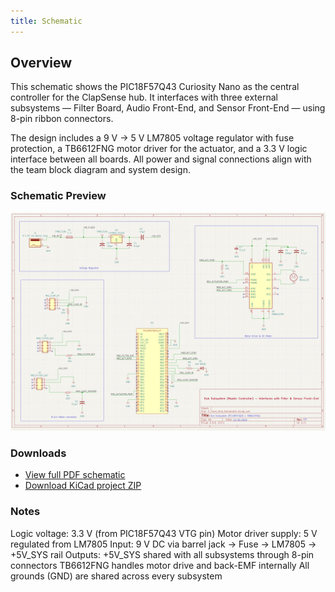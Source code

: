 ```yaml
---
title: Schematic
---
```


## Overview

This schematic shows the PIC18F57Q43 Curiosity Nano as the central controller for the ClapSense hub. It interfaces with three external subsystems — Filter Board, Audio Front-End, and Sensor Front-End — using 8-pin ribbon connectors.

The design includes a 9 V → 5 V LM7805 voltage regulator with fuse protection, a TB6612FNG motor driver for the actuator, and a 3.3 V logic interface between all boards. All power and signal connections align with the team block diagram and system design.



### Schematic Preview  
![C_Yuen_Hub_Schematic](C_Yuen_Hub_Schematic.png)

### Downloads  
- [View full PDF schematic](C_Yuen_Hub_Schematic.pdf)  
- [Download KiCad project ZIP](C_Yuen_Hub_Project.zip)


### Notes  
Logic voltage: 3.3 V (from PIC18F57Q43 VTG pin)
Motor driver supply: 5 V regulated from LM7805
Input: 9 V DC via barrel jack → Fuse → LM7805 → +5V_SYS rail
Outputs: +5V_SYS shared with all subsystems through 8-pin connectors
TB6612FNG handles motor drive and back-EMF internally
All grounds (GND) are shared across every subsystem

